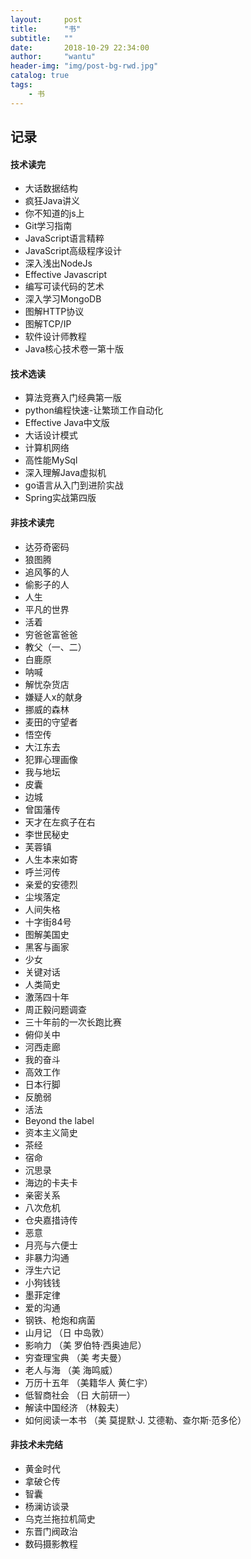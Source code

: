 ```yaml
---
layout:     post
title:      "书"
subtitle:   ""
date:       2018-10-29 22:34:00
author:     "wantu"
header-img: "img/post-bg-rwd.jpg"
catalog: true
tags:
    - 书
---
```

## 记录

#### 技术读完

* 大话数据结构
* 疯狂Java讲义
* 你不知道的js上
* Git学习指南
* JavaScript语言精粹
* JavaScript高级程序设计
* 深入浅出NodeJs
* Effective Javascript
* 编写可读代码的艺术
* 深入学习MongoDB
* 图解HTTP协议
* 图解TCP/IP
* 软件设计师教程
* Java核心技术卷一第十版

#### 技术选读

* 算法竞赛入门经典第一版
* python编程快速-让繁琐工作自动化
* Effective Java中文版
* 大话设计模式
* 计算机网络
* 高性能MySql
* 深入理解Java虚拟机
* go语言从入门到进阶实战
* Spring实战第四版

#### 非技术读完

* 达芬奇密码
* 狼图腾
* 追风筝的人
* 偷影子的人
* 人生
* 平凡的世界
* 活着
* 穷爸爸富爸爸
* 教父（一、二）
* 白鹿原
* 呐喊
* 解忧杂货店
* 嫌疑人x的献身
* 挪威的森林
* 麦田的守望者
* 悟空传
* 大江东去
* 犯罪心理画像
* 我与地坛
* 皮囊
* 边城
* 曾国藩传
* 天才在左疯子在右
* 李世民秘史
* 芙蓉镇
* 人生本来如寄
* 呼兰河传
* 亲爱的安德烈
* 尘埃落定
* 人间失格
* 十字街84号
* 图解美国史
* 黑客与画家
* 少女
* 关键对话
* 人类简史
* 激荡四十年
* 周正毅问题调查
* 三十年前的一次长跑比赛
* 俯仰关中
* 河西走廊
* 我的奋斗
* 高效工作
* 日本行脚
* 反脆弱
* 活法
* Beyond the label
* 资本主义简史
* 茶经
* 宿命
* 沉思录
* 海边的卡夫卡
* 亲密关系
* 八次危机
* 仓央嘉措诗传
* 恶意
* 月亮与六便士
* 非暴力沟通
* 浮生六记
* 小狗钱钱
* 墨菲定律
* 爱的沟通
* 钢铁、枪炮和病菌
* 山月记 （日 中岛敦）
* 影响力 （美 罗伯特·西奥迪尼）
* 穷查理宝典 （美 考夫曼）
* 老人与海 （美 海鸣威）
* 万历十五年 （美籍华人 黄仁宇）
* 低智商社会 （日 大前研一）
* 解读中国经济 （林毅夫）
* 如何阅读一本书 （美 莫提默·J. 艾德勒、查尔斯·范多伦）

#### 非技术未完结

* 黄金时代
* 拿破仑传
* 智囊
* 杨澜访谈录
* 乌克兰拖拉机简史
* 东晋门阀政治
* 数码摄影教程
